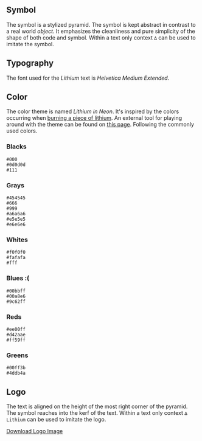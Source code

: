 ## Symbol

The symbol is a stylized pyramid. The symbol is kept abstract in contrast to a real world _object_. It emphasizes the cleanliness and pure simplicity of the shape of both code and symbol. Within a text only context `∆` can be used to imitate the symbol.

## Typography

The font used for the _Lithium_ text is _Helvetica Medium Extended_.

## Color

The color theme is named _Lithium in Neon_. It's inspired by the colors occurring when [burning a piece of lithium](https://secure.wikimedia.org/wikipedia/en/wiki/File:Flammenf%C3%A4rbungLi.png). An external tool for playing around with the theme can be found on [this page](http://kuler.adobe.com/#themeID/630252). Following the commonly used colors.

### Blacks

```
#000
#0d0d0d
#111
```

### Grays

```
#454545
#666
#999
#a6a6a6
#e5e5e5
#e6e6e6
```

### Whites

```
#f0f0f0
#fafafa
#fff
```

### Blues :(

```
#00bbff
#00a8e6
#9c62ff
```

### Reds

```
#ee00ff
#d42aae
#ff59ff
```

### Greens

```
#00ff3b
#4ddb4a
```

## Logo

The text is aligned on the height of the most right corner of the pyramid. The symbol reaches into the kerf of the text. Within a text only context `∆ Lithium` can be used to imitate the logo.

[Download Logo Image](http://li3.me/img/lithium-large.png)

